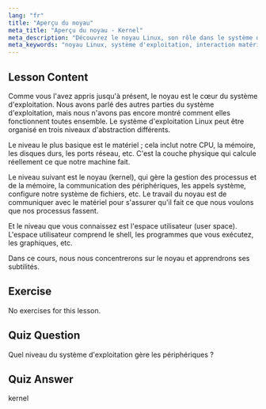 ```yaml
---
lang: "fr"
title: "Aperçu du noyau"
meta_title: "Aperçu du noyau - Kernel"
meta_description: "Découvrez le noyau Linux, son rôle dans le système d'exploitation et comment il interagit avec le matériel et l'espace utilisateur. Comprenez les composants essentiels du système d'exploitation."
meta_keywords: "noyau Linux, système d'exploitation, interaction matérielle, espace utilisateur, tutoriel Linux, guide du débutant"
---
```


## Lesson Content

Comme vous l'avez appris jusqu'à présent, le noyau est le cœur du système d'exploitation. Nous avons parlé des autres parties du système d'exploitation, mais nous n'avons pas encore montré comment elles fonctionnent toutes ensemble. Le système d'exploitation Linux peut être organisé en trois niveaux d'abstraction différents.

Le niveau le plus basique est le matériel ; cela inclut notre CPU, la mémoire, les disques durs, les ports réseau, etc. C'est la couche physique qui calcule réellement ce que notre machine fait.

Le niveau suivant est le noyau (kernel), qui gère la gestion des processus et de la mémoire, la communication des périphériques, les appels système, configure notre système de fichiers, etc. Le travail du noyau est de communiquer avec le matériel pour s'assurer qu'il fait ce que nous voulons que nos processus fassent.

Et le niveau que vous connaissez est l'espace utilisateur (user space). L'espace utilisateur comprend le shell, les programmes que vous exécutez, les graphiques, etc.

Dans ce cours, nous nous concentrerons sur le noyau et apprendrons ses subtilités.

## Exercise

No exercises for this lesson.

## Quiz Question

Quel niveau du système d'exploitation gère les périphériques ?

## Quiz Answer

kernel
